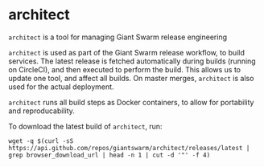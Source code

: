 # architect

`architect` is a tool for managing Giant Swarm release engineering

`architect` is used as part of the Giant Swarm release workflow, to build services.
The latest release is fetched automatically during builds (running on CircleCI),
and then executed to perform the build. This allows us to update one tool,
and affect all builds.
On master merges, `architect` is also used for the actual deployment.

`architect` runs all build steps as Docker containers, to allow for portability and reproducability.

To download the latest build of `architect`, run:
```
wget -q $(curl -sS https://api.github.com/repos/giantswarm/architect/releases/latest | grep browser_download_url | head -n 1 | cut -d '"' -f 4)
```
